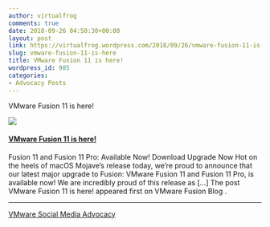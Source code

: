 ```yaml
---
author: virtualfrog
comments: true
date: 2018-09-26 04:50:30+00:00
layout: post
link: https://virtualfrog.wordpress.com/2018/09/26/vmware-fusion-11-is-here/
slug: vmware-fusion-11-is-here
title: VMware Fusion 11 is here!
wordpress_id: 985
categories:
- Advocacy Posts
---
```


VMware Fusion 11 is here!

[![](https://d3utlhu53nfcwz.cloudfront.net/171901/cdnImage/article/fb8b8378-2901-42ac-9c54-f7089a5a4122/?size=Box320)](http://bit.ly/2xRbwVp)

#### [VMware Fusion 11 is here!](http://bit.ly/2xRbwVp)

Fusion 11 and Fusion 11 Pro: Available Now! Download Upgrade Now Hot on the heels of macOS Mojave’s release today, we’re proud to announce that our latest major upgrade to Fusion: VMware Fusion 11 and Fusion 11 Pro, is available now! We are incredibly proud of this release as […] The post VMware Fusion 11 is here! appeared first on VMware Fusion Blog .

* * *

[VMware Social Media Advocacy](http://advocacy.vmware.com)
